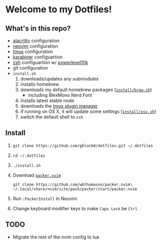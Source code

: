 # Welcome to my Dotfiles!

## What's in this repo?

- [alacritty] configuration
- [neovim] configuration
- [tmux] configuration
- [karabiner] configuartion
- [zsh] configuartion w/ [powerlevel10k]
- git configuration
- `install.sh`
  1. downloads/updates any submodules
  1. installs homebrew
  1. downloads my default homebrew packages ([`install/brew.sh`])
     - including BlexMono Nerd Font
  1. installs latest stable node
  1. downloads the [tmux plugin manager]
  1. if running on OS X, it will update some settings ([`install/osx.sh`])
  1. switch the default shell to `zsh`

## Install

1. `git clone https://github.com/gblock0/dotfiles.git ~/.dotfiles`
1. `cd ~/.dotfiles`
1. `./install.sh`
1. Download [`packer.nvim`]

   ```
   git clone https://github.com/wbthomason/packer.nvim\
   ~/.local/share/nvim/site/pack/packer/start/packer.nvim
   ```

1. Run `:PackerInstall` in Neovim
1. Change keyboard modifier keys to make `Caps Lock` be `Ctrl`

## TODO

- Migrate the rest of the nvim config to lua

[alacritty]: https://github.com/alacritty/alacritty
[neovim]: https://neovim.io
[tmux]: https://github.com/tmux/tmux
[karabiner]: https://karabiner-elements.pqrs.org/
[zsh]: https://www.zsh.org/
[powerlevel10k]: https://github.com/romkatv/powerlevel10k
[`install/brew.sh`]: https://github.com/gblock0/dotfiles/blob/master/install/brew.sh
[vim-plug]: https://github.com/junegunn/vim-plug
[tmux plugin manager]: https://github.com/tmux-plugins/tpm
[`install/osx.sh`]: https://github.com/gblock0/dotfiles/blob/master/install/osx.sh
[`packer.nvim`]: https://github.com/wbthomason/packer.nvim
